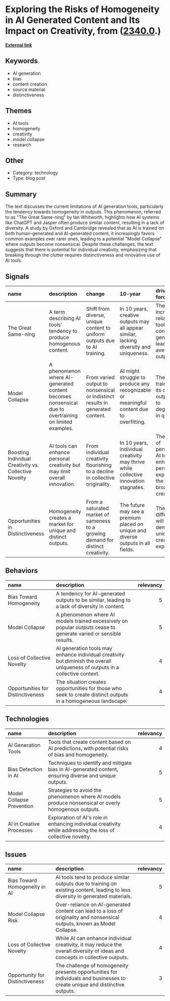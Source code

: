 # __Exploring the Risks of Homogeneity in AI Generated Content and Its Impact on Creativity__, from ([2340.0](https://kghosh.substack.com/p/2340.0).)

__[External link](https://marketoonist.com/2024/11/ai-generated-homogeneity.html)__



## Keywords

* AI generation
* bias
* content creation
* source material
* distinctiveness

## Themes

* AI tools
* homogeneity
* creativity
* model collapse
* research

## Other

* Category: technology
* Type: blog post

## Summary

The text discusses the current limitations of AI generation tools, particularly the tendency towards homogeneity in outputs. This phenomenon, referred to as "The Great Same-ning" by Ian Whitworth, highlights how AI systems like ChatGPT and Jasper often produce similar content, resulting in a lack of diversity. A study by Oxford and Cambridge revealed that as AI is trained on both human-generated and AI-generated content, it increasingly favors common examples over rarer ones, leading to a potential "Model Collapse" where outputs become nonsensical. Despite these challenges, the text suggests that there is potential for individual creativity, emphasizing that breaking through the clutter requires distinctiveness and innovative use of AI tools.

## Signals

| name                                                  | description                                                                                          | change                                                                           | 10-year                                                                                 | driving-force                                                                                         |   relevancy |
|:------------------------------------------------------|:-----------------------------------------------------------------------------------------------------|:---------------------------------------------------------------------------------|:----------------------------------------------------------------------------------------|:------------------------------------------------------------------------------------------------------|------------:|
| The Great Same-ning                                   | A term describing AI tools' tendency to produce homogenous content.                                  | Shift from diverse, unique content to uniform outputs due to AI training.        | In 10 years, creative outputs may all appear similar, lacking diversity and uniqueness. | The increasing reliance on AI tools for content generation leads to averaged outputs.                 |           5 |
| Model Collapse                                        | A phenomenon where AI-generated content becomes nonsensical due to overtraining on limited examples. | From varied output to nonsensical or indistinct results in generated content.    | AI might struggle to produce any recognizable or meaningful content due to overfitting. | The cycle of training AI on its own outputs leads to degradation in quality.                          |           4 |
| Boosting Individual Creativity vs. Collective Novelty | AI tools can enhance personal creativity but may limit overall innovation.                           | From individual creativity flourishing to a decline in collective originality.   | In 10 years, individual creativity may thrive while collective innovation stagnates.    | The paradox of personalized AI tools enhancing personal expression at the cost of broader creativity. |           4 |
| Opportunities in Distinctiveness                      | Homogeneity creates a market for unique and distinct outputs.                                        | From a saturated market of sameness to a growing demand for distinct creativity. | The future may see a premium placed on unique and diverse outputs in all fields.        | The need for differentiation will drive demand for unique creative expressions.                       |           5 |

## Behaviors

| name                              | description                                                                                                                   |   relevancy |
|:----------------------------------|:------------------------------------------------------------------------------------------------------------------------------|------------:|
| Bias Toward Homogeneity           | A tendency for AI-generated outputs to be similar, leading to a lack of diversity in content.                                 |           5 |
| Model Collapse                    | A phenomenon where AI models trained excessively on popular outputs cease to generate varied or sensible results.             |           5 |
| Loss of Collective Novelty        | AI generation tools may enhance individual creativity but diminish the overall uniqueness of outputs in a collective context. |           4 |
| Opportunities for Distinctiveness | The situation creates opportunities for those who seek to create distinct outputs in a homogeneous landscape.                 |           4 |

## Technologies

| name                      | description                                                                                                  |   relevancy |
|:--------------------------|:-------------------------------------------------------------------------------------------------------------|------------:|
| AI Generation Tools       | Tools that create content based on AI predictions, with potential risks of bias and homogeneity.             |           4 |
| Bias Detection in AI      | Techniques to identify and mitigate bias in AI-generated content, ensuring diverse and unique outputs.       |           5 |
| Model Collapse Prevention | Strategies to avoid the phenomenon where AI models produce nonsensical or overly homogenous outputs.         |           5 |
| AI in Creative Processes  | Exploration of AI's role in enhancing individual creativity while addressing the loss of collective novelty. |           4 |

## Issues

| name                            | description                                                                                                                     |   relevancy |
|:--------------------------------|:--------------------------------------------------------------------------------------------------------------------------------|------------:|
| Bias Toward Homogeneity in AI   | AI tools tend to produce similar outputs due to training on existing content, leading to less diversity in generated materials. |           5 |
| Model Collapse Risk             | Over-reliance on AI-generated content can lead to a loss of originality and nonsensical outputs, known as Model Collapse.       |           4 |
| Loss of Collective Novelty      | While AI can enhance individual creativity, it may reduce the overall diversity of ideas and concepts in collective outputs.    |           4 |
| Opportunity for Distinctiveness | The challenge of homogeneity presents opportunities for individuals and businesses to create unique and distinctive outputs.    |           3 |